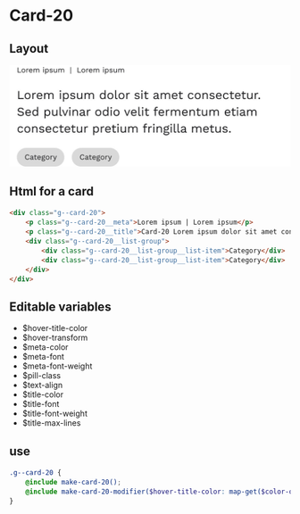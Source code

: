 # Card-20

## Layout

![alt text][card-20]

[card-20]: /src/img/global-components/card/card-20.jpg

## Html for a card

```html
<div class="g--card-20">
    <p class="g--card-20__meta">Lorem ipsum | Lorem ipsum</p>
    <p class="g--card-20__title">Card-20 Lorem ipsum dolor sit amet consectetur. Sed pulvinar odio velit fermentum etiam consectetur pretium fringilla metus.</p>
    <div class="g--card-20__list-group">
        <div class="g--card-20__list-group__list-item">Category</div>
        <div class="g--card-20__list-group__list-item">Category</div>
    </div>
</div>
```

## Editable variables

-   $hover-title-color
-   $hover-transform
-   $meta-color
-   $meta-font
-   $meta-font-weight
-   $pill-class
-   $text-align
-   $title-color
-   $title-font
-   $title-font-weight
-   $title-max-lines

## use

```scss
.g--card-20 {
    @include make-card-20();
    @include make-card-20-modifier($hover-title-color: map-get($color-options, b), $hover-transform: translateY(-5%), $meta-color: map-get($color-options, a), $meta-font: f, $meta-font-weight: 600, $pill-class: g--pill-01, $text-align: left, $title-color: map-get($color-options, a), $title-font: c, $title-font-weight: 600, $title-max-lines: 3);
}
```
